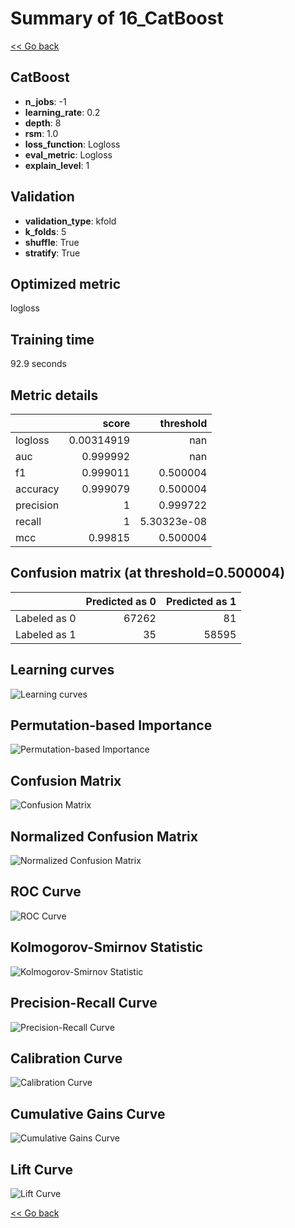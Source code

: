 # Summary of 16_CatBoost

[<< Go back](../README.md)


## CatBoost
- **n_jobs**: -1
- **learning_rate**: 0.2
- **depth**: 8
- **rsm**: 1.0
- **loss_function**: Logloss
- **eval_metric**: Logloss
- **explain_level**: 1

## Validation
 - **validation_type**: kfold
 - **k_folds**: 5
 - **shuffle**: True
 - **stratify**: True

## Optimized metric
logloss

## Training time

92.9 seconds

## Metric details
|           |      score |     threshold |
|:----------|-----------:|--------------:|
| logloss   | 0.00314919 | nan           |
| auc       | 0.999992   | nan           |
| f1        | 0.999011   |   0.500004    |
| accuracy  | 0.999079   |   0.500004    |
| precision | 1          |   0.999722    |
| recall    | 1          |   5.30323e-08 |
| mcc       | 0.99815    |   0.500004    |


## Confusion matrix (at threshold=0.500004)
|              |   Predicted as 0 |   Predicted as 1 |
|:-------------|-----------------:|-----------------:|
| Labeled as 0 |            67262 |               81 |
| Labeled as 1 |               35 |            58595 |

## Learning curves
![Learning curves](learning_curves.png)

## Permutation-based Importance
![Permutation-based Importance](permutation_importance.png)
## Confusion Matrix

![Confusion Matrix](confusion_matrix.png)


## Normalized Confusion Matrix

![Normalized Confusion Matrix](confusion_matrix_normalized.png)


## ROC Curve

![ROC Curve](roc_curve.png)


## Kolmogorov-Smirnov Statistic

![Kolmogorov-Smirnov Statistic](ks_statistic.png)


## Precision-Recall Curve

![Precision-Recall Curve](precision_recall_curve.png)


## Calibration Curve

![Calibration Curve](calibration_curve_curve.png)


## Cumulative Gains Curve

![Cumulative Gains Curve](cumulative_gains_curve.png)


## Lift Curve

![Lift Curve](lift_curve.png)



[<< Go back](../README.md)
